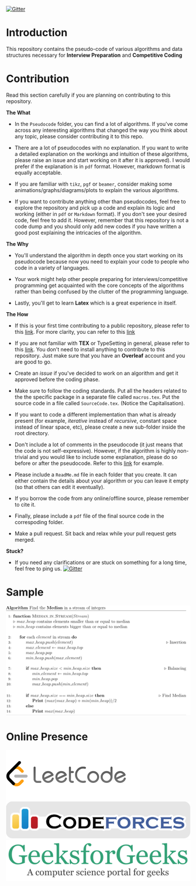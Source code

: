 [![Gitter](https://badges.gitter.im/algorithmic-pseudocode/community.svg)](https://gitter.im/algorithmic-pseudocode/community?utm_source=badge&utm_medium=badge&utm_campaign=pr-badge)

# Introduction
This repository contains the pseudo-code of various algorithms and data structures necessary for **Interview Preparation** and **Competitive Coding**

# Contribution
Read this section carefully if you are planning on contributing to this repository. 

**The What**

* In the `Pseudocode` folder, you can find a lot of algorithms. If you've come across any interesting algorithms that changed the way you think about any topic, please consider contributing it to this repo.

* There are a lot of pseudocodes with no explanation. If you want to write a detailed explanation on the workings and intuition of these algorithms, please raise an issue and start working on it after it is approved). I would prefer if the explanation is in `pdf` format. However, markdown format is equally acceptable.

* If you are familiar with `tikz`, `pgf` or `beamer`, consider making some animations/graphs/diagrams/plots to explain the various algorithms.

* If you want to contribute anything other than pseudocodes, feel free to explore the repository and pick up a code and explain its logic and working (either in `pdf` or `Markdown` format).  If you don't see your desired code, feel free to add it. However, remember that this repository is not a code dump and you should only add new codes if you have written a good post explaining the intricacies of the algorithm.

**The Why**

* You'll understand the algorithm in depth once you start working on its pseudocode because now you need to explain your code to people who code in a variety of languages. 

* Your work might help other people preparing for interviews/competitive programming get acquainted with the core concepts of the algorithms rather than being confused by the clutter of the programming language.

* Lastly, you'll get to learn **Latex** which is a great experience in itself. 

**The How**

* If this is your first time contributing to a public repository, please refer to this [link](https://akrabat.com/the-beginners-guide-to-contributing-to-a-github-project/). For more clarity, you can refer to this [link](https://github.com/MarcDiethelm/contributing)

* If you are not familiar with **TEX** or TypeSetting in general, please refer to this [link](https://www.overleaf.com/learn/latex/Learn_LaTeX_in_30_minutes). You don't need to install anything to contribute to this repository. Just make sure that you have an **Overleaf** account and you are good to go.

* Create an _issue_ if you've decided to work on an algorithm and get it approved before the coding phase.

* Make sure to follow the coding standards. Put all the headers related to the the specific package in a separate file called `macros.tex`. Put the source code in a file called `SourceCode.tex`. (Notice the Capitalisation).

* If you want to code a different implementation than what is already present (for example, _iterative_ instead of _recursive_, constant space instead of linear space, etc), please create a new sub-folder inside the root directory.

* Don't include a lot of comments in the pseudocode (it just means that the code is not self-expressive). However, if the algorithm is highly non-trivial and you would like to include some explanation, please do so before or after the pseudocode. Refer to this [link](Pseudocode/Heaps/Median%20in%20a%20Stream%20of%20Integers/Min_Max%20Heaps.pdf) for example. 

* Please include a `ReadMe.md` file in each folder that you create. It can either contain the details about your algorithm or you can leave it empty (so that others can edit it eventually).

* If you borrow the code from any online/offline source, please remember to cite it.

* Finally, please include a `pdf` file of the final source code in the correspoding folder.

* Make a pull request. Sit back and relax while your pull request gets merged.

**Stuck?**
  * If you need any clarifications or are stuck on something for a long time, feel free to ping us. [![Gitter](https://badges.gitter.im/algorithmic-pseudocode/community.svg)](https://gitter.im/algorithmic-pseudocode/community?utm_source=badge&utm_medium=badge&utm_campaign=pr-badge)

# Sample 
![Images](Images/median.png)

# Online Presence
[![Images](Images/Leetcode%20Logo.png)](https://leetcode.com/just__a__visitor/ "just__a__visitor")
[![Images](Images/Codeforces%20Logo.png)](https://codeforces.com/profile/Just_a_visitor "Just_a_visitor")
[![Images](Images/GeeksforGeeks%20Logo.png)](https://auth.geeksforgeeks.org/user/Just--a--Visitor "Just--a--Visitor")
